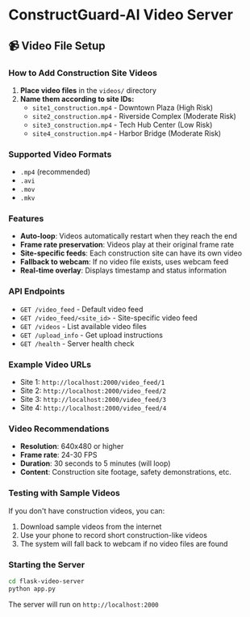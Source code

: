 # ConstructGuard-AI Video Server

## 📹 Video File Setup

### How to Add Construction Site Videos

1. **Place video files** in the `videos/` directory
2. **Name them according to site IDs:**
   - `site1_construction.mp4` - Downtown Plaza (High Risk)
   - `site2_construction.mp4` - Riverside Complex (Moderate Risk)
   - `site3_construction.mp4` - Tech Hub Center (Low Risk)
   - `site4_construction.mp4` - Harbor Bridge (Moderate Risk)

### Supported Video Formats
- `.mp4` (recommended)
- `.avi`
- `.mov`
- `.mkv`

### Features
- **Auto-loop**: Videos automatically restart when they reach the end
- **Frame rate preservation**: Videos play at their original frame rate
- **Site-specific feeds**: Each construction site can have its own video
- **Fallback to webcam**: If no video file exists, uses webcam feed
- **Real-time overlay**: Displays timestamp and status information

### API Endpoints
- `GET /video_feed` - Default video feed
- `GET /video_feed/<site_id>` - Site-specific video feed
- `GET /videos` - List available video files
- `GET /upload_info` - Get upload instructions
- `GET /health` - Server health check

### Example Video URLs
- Site 1: `http://localhost:2000/video_feed/1`
- Site 2: `http://localhost:2000/video_feed/2`
- Site 3: `http://localhost:2000/video_feed/3`
- Site 4: `http://localhost:2000/video_feed/4`

### Video Recommendations
- **Resolution**: 640x480 or higher
- **Frame rate**: 24-30 FPS
- **Duration**: 30 seconds to 5 minutes (will loop)
- **Content**: Construction site footage, safety demonstrations, etc.

### Testing with Sample Videos
If you don't have construction videos, you can:
1. Download sample videos from the internet
2. Use your phone to record short construction-like videos
3. The system will fall back to webcam if no video files are found

### Starting the Server
```bash
cd flask-video-server
python app.py
```

The server will run on `http://localhost:2000`